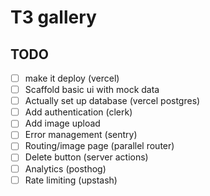 # T3 gallery 

## TODO

- [ ] make it deploy (vercel)
- [ ] Scaffold basic ui with mock data 
- [ ] Actually set up database (vercel postgres)
- [ ] Add authentication (clerk)
- [ ] Add image upload
- [ ] Error management (sentry)
- [ ] Routing/image page (parallel router)
- [ ] Delete button (server actions)
- [ ] Analytics (posthog)
- [ ] Rate limiting (upstash) 